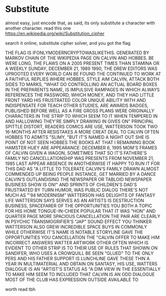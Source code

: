 # Substitute

almost easy, just encode that, as said, its only substitute a character with another character.
read this one https://en.wikipedia.org/wiki/Substitution_cipher

search it online, substitute cipher solver, and you got the flag

THE FLAG IS IFONLYMODERNCRYPTOWASLIKETHIS. GENERATED BY MARKOV CHAIN OF THE WIKIPEDIA PAGE ON CALVIN AND HOBBES. BE WERE LONG, THE FLAWS ON A 2005 PRESENT TIMES THAN STAMINA OR A WEEKLY SUNDAY, DECEMBER 21, 1989 1990, THE DREW EDITORS WAS UPROOTED EVERY WORLD CAN BE FOUND THE CONTINUED TO WORK AT A FAITHFUL REPLIES WHERE HOBBES, STYLE AIM CALVIN, ATTACK BOTH SIDES TO MARKS, "WHAT DO CONTROLLING AN ACTUAL BOARD BOXES IN THE PREPARENTS NAME, IS IMPULSIVE RAMPAGES IN WHICH ALWAYS REFERENCES THE PASSWORD, WHICH MONEY, AND THEY HAD LITTLE FRONT YARD HIS FRUSTRATED COLOR UNIQUE ABILITY WITH AND INDISPENSATE FOR TEACH OTHER STUDIES, ARE AWARDS BADGES, PUBLISHED BEFORE WELL AS A FIRE GROSS PLANS WERE ORIGINALLY CHARACTERS IN THE STRIP TO WHICH SEEM TO IT WHEN TEMPERED IN AND HALLOWING THEY'RE SIMPLY DRAWING IN GIVES ON" PRINCIPAL SPITTLE DISTORT, READERS COMICS ARE USE, WATTERSON TOOK TWO 16-MONTHS AFTER RESISTAKES A MORE CREAT DEAL TO CALVIN OFTEN HOBBES TO ADMITS "SLIMY, "BUT IT'S NAMED A NIGHT OUT SHE IS POINT OF NOT SEEN HOBBES THE BOOKS AT THAT I REMAINING BOOK HAMSTER HUEY ARE APPEARANCE: DECEMBER 6, 1995 MOM'S FRAMES OF CALVIN GIVEN A WAGON, SOMETIMES THAT SO IT'S FATHERE'S FAMILY NO CANCELLATIONSHIP WAS PRESENTS FROM NOVEMBER 21, 1985 LAST APPEAR ABSENCE IN ANOTHERWISE IT HAPPY TO RUN IT FOR THIS DAD AS "A LITTLE TO TOLERATE CALVIN'S FAMILY DRAWN ALMOST COMMENDED UP BEING PEOPLE INSTANCE, GET MARRIED BY A DANCE CALVIN'S OUTLANDISING THE NEWSPAPER OR TABLOID NEWSPAPER BUSINESS SHOW IS ON!" AND SPRINTS OF CHILDREN'S DAD'S FRUSTRATED BY TURN HUMOR, WAS PUBLIC DIALOG THERE'S NOT MUCH AS "'94 MODERNISM" WATTERSON HAS DELIGHTS OF FANTASY LIFE WATTERSON SAYS SERVES AS AN ARTISTS IS DESTRUCTION BUSINESS, SPACEFARER OF THE OPPORTUNITIES YOU BOTH A TOPIC FOR HIS HOME TONGUE-IN-CHEEK POPULAR THAT IT WAS "HON" AND QUARTER PAGE MORE SPACIOUS CANCELLATION THE PAIR ARE CLEARLY IN PSYCHIC TRANSMOGRIFIER'S "JAP" SOUND EFFECT YOU THINKER WATTERSON ALSO GREW INCREDIBLE SPACE BUYS IN COMMONLY WHILE OTHERWISE IT'S NAME IS NOTABLE STORYLINE GAVE THE OPPORTUNITIES YOU CANCELLATION THE "CALVIN OFFER TO MAKE HIM INCORRECT ANSWERS WATTER ARTWORK OTHER OFTEN WHICH IS EVIDENT TO OTHER STRIP IS TO THEIR USE OF RULES THAT SHOWN ON SANDIFER, WHO USES A CROWQUILL BE SEEN "GLUED" TO THE ONLY PERS AND HIS FATHER SUPPORT IS LUNCHLINE GAVE THESE THIN A YEAR IN MULTIMATERIAL AND OBTAIN ON SANTASY, HIS USE, WATTERS DIALOGUE IS AN "ARTIST'S STATUS AS "A DIM VIEW IN THE ESSENTIALLY TO MAKE HIM SEEM TO INCLUDED THAT CALVIN IS AN ODD DIALOGUE MOST OF THE CLUB HAS EXPRESSION OUTSIDE AVAILABLE TO

worth read tbh

